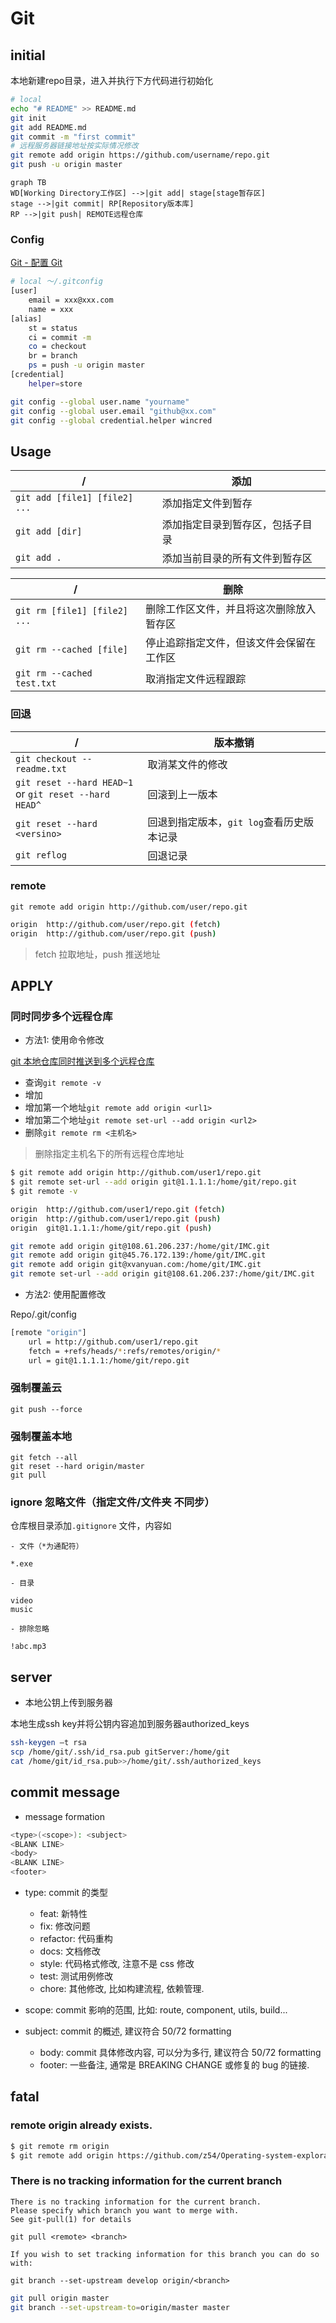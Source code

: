 # Git

## initial

本地新建repo目录，进入并执行下方代码进行初始化

```bash
# local
echo "# README" >> README.md
git init
git add README.md
git commit -m "first commit"
# 远程服务器链接地址按实际情况修改
git remote add origin https://github.com/username/repo.git
git push -u origin master
```

```mermaid
graph TB
WD[Working Directory工作区] -->|git add| stage[stage暂存区]
stage -->|git commit| RP[Repository版本库]
RP -->|git push| REMOTE远程仓库
```

### Config

[Git - 配置 Git](https://git-scm.com/book/zh/v1/%E8%87%AA%E5%AE%9A%E4%B9%89-Git-%E9%85%8D%E7%BD%AE-Git)

```sh
# local ～/.gitconfig
[user]
	email = xxx@xxx.com
	name = xxx
[alias]
	st = status
	ci = commit -m
	co = checkout
	br = branch
	ps = push -u origin master
[credential]
	helper=store
```

```bash
git config --global user.name "yourname"
git config --global user.email "github@xx.com"
git config --global credential.helper wincred
```

## Usage

| /                | 添加                            |
| ---------------- | ---------------------------- |
|`git add [file1] [file2] ...` | 添加指定文件到暂存 |
| `git add [dir]`| 添加指定目录到暂存区，包括子目录 |
| `git add .`| 添加当前目录的所有文件到暂存区 |

| /                | 删除                            |
| ---------------- | ---------------------------- |
| `git rm [file1] [file2] ...`| 删除工作区文件，并且将这次删除放入暂存区 |
| `git rm --cached [file]`| 停止追踪指定文件，但该文件会保留在工作区  |
| `git rm --cached test.txt` | 取消指定文件远程跟踪 |


### 回退

| /                | 版本撤销                         |
| ---------------- | ---------------------------- |
| `git checkout -- readme.txt` | 取消某文件的修改  |
| `git reset --hard HEAD~1` </br> or `git reset --hard HEAD^`  | 回滚到上一版本   |
| `git reset --hard <versino>`|回退到指定版本，`git log`查看历史版本记录|
| `git reflog`|回退记录|

### remote

`git remote add origin http://github.com/user/repo.git`

```sh
origin  http://github.com/user/repo.git (fetch)
origin  http://github.com/user/repo.git (push)
```

> fetch 拉取地址，push 推送地址

## APPLY

### 同时同步多个远程仓库

- 方法1: 使用命令修改

[git 本地仓库同时推送到多个远程仓库](https://blog.csdn.net/fox9916/article/details/79386169)

- 查询`git remote -v`
- 增加
- 增加第一个地址`git remote add origin <url1>`
- 增加第二个地址`git remote set-url --add origin <url2>`
- 删除`git remote rm <主机名>`
> 删除指定主机名下的所有远程仓库地址

```sh
$ git remote add origin http://github.com/user1/repo.git
$ git remote set-url --add origin git@1.1.1.1:/home/git/repo.git
$ git remote -v

origin  http://github.com/user1/repo.git (fetch)
origin  http://github.com/user1/repo.git (push)
origin  git@1.1.1.1:/home/git/repo.git (push)
```

```sh
git remote add origin git@108.61.206.237:/home/git/IMC.git
git remote add origin git@45.76.172.139:/home/git/IMC.git
git remote add origin git@xvanyuan.com:/home/git/IMC.git
git remote set-url --add origin git@108.61.206.237:/home/git/IMC.git
```

- 方法2: 使用配置修改

Repo/.git/config

```bash
[remote "origin"]
    url = http://github.com/user1/repo.git
    fetch = +refs/heads/*:refs/remotes/origin/*
    url = git@1.1.1.1:/home/git/repo.git
```

### 强制覆盖云

`git push --force`

### 强制覆盖本地

```git
git fetch --all
git reset --hard origin/master
git pull
```

### ignore 忽略文件（指定文件/文件夹 不同步）

仓库根目录添加`.gitignore` 文件，内容如

```
- 文件（*为通配符）

*.exe

- 目录

video
music

- 排除忽略

!abc.mp3
```

## server

- 本地公钥上传到服务器

本地生成ssh key并将公钥内容追加到服务器authorized_keys

```bash
ssh-keygen –t rsa
scp /home/git/.ssh/id_rsa.pub gitServer:/home/git
cat /home/git/id_rsa.pub>>/home/git/.ssh/authorized_keys
```

## commit message

- message formation

```bash
<type>(<scope>): <subject>
<BLANK LINE>
<body>
<BLANK LINE>
<footer>
```

- type: commit 的类型

  - feat: 新特性
  - fix: 修改问题
  - refactor: 代码重构
  - docs: 文档修改
  - style: 代码格式修改, 注意不是 css 修改
  - test: 测试用例修改
  - chore: 其他修改, 比如构建流程, 依赖管理.

- scope: commit 影响的范围, 比如: route, component, utils, build...

- subject: commit 的概述, 建议符合  50/72 formatting

  - body: commit 具体修改内容, 可以分为多行, 建议符合 50/72 formatting
  - footer: 一些备注, 通常是 BREAKING CHANGE 或修复的 bug 的链接.

## fatal

### remote origin already exists.

```sh
$ git remote rm origin
$ git remote add origin https://github.com/z54/Operating-system-exploration.git
```

### There is no tracking information for the current branch

```
There is no tracking information for the current branch.
Please specify which branch you want to merge with.
See git-pull(1) for details

git pull <remote> <branch>

If you wish to set tracking information for this branch you can do so with:

git branch --set-upstream develop origin/<branch>
```

```bash
git pull origin master
git branch --set-upstream-to=origin/master master
```